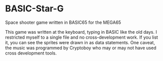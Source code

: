 # BASIC-Star-G
Space shooter game written in BASIC65 for the MEGA65

This game was written at the keyboard, typing in BASIC like the old days. I restricted myself to a single file and no cross-development work. If you list it, you can see the sprites were drawn in as data statements. One caveat, the music was programmed by Cryptoboy who may or may not have used cross development tools.

